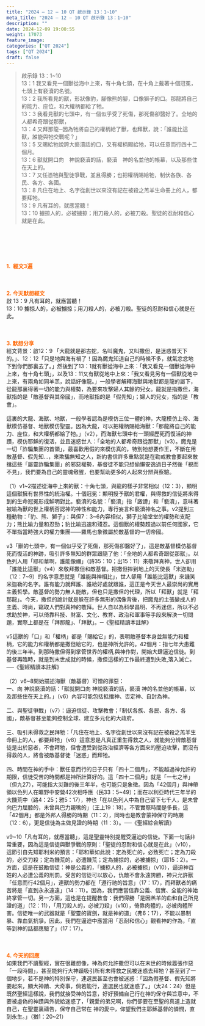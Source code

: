 ```yaml
---
title: "2024 – 12 – 10 QT 啟示錄 13：1~10"
meta_title: "2024 – 12 – 10 QT 啟示錄 13：1~10"
description: ""
date: 2024-12-09 19:00:55
weight: 17073
feature_image: 
categories: ["QT 2024"]
tags: ["QT 2024"]
draft: false
---
```


<blockquote>啟示錄 13：1~10<br />
13：1 我又看見一個獸從海中上來，有十角七頭，在十角上戴著十個冠冕，七頭上有褻瀆的名號。<br />
13：2 我所看見的獸，形狀像豹，腳像熊的腳，口像獅子的口。那龍將自己的能力、座位，和大權柄都給了牠。<br />
13：3 我看見獸的七頭中，有一個似乎受了死傷，那死傷卻醫好了。全地的人都希奇跟從那獸，<br />
13：4 又拜那龍─因為牠將自己的權柄給了獸，也拜獸，說：「誰能比這獸，誰能與牠交戰呢？」<br />
13：5 又賜給牠說誇大褻瀆話的口，又有權柄賜給牠，可以任意而行四十二個月。<br />
13：6 獸就開口向　神說褻瀆的話，褻瀆　神的名並他的帳幕，以及那些住在天上的。<br />
13：7 又任憑牠與聖徒爭戰，並且得勝；也把權柄賜給牠，制伏各族、各民、各方、各國。<br />
13：8 凡住在地上、名字從創世以來沒有記在被殺之羔羊生命冊上的人，都要拜牠。<br />
13：9 凡有耳的，就應當聽！<br />
13：10 擄掠人的，必被擄掠；用刀殺人的，必被刀殺。聖徒的忍耐和信心就是在此。</blockquote><br />
&nbsp;<br />
<br />
&nbsp;<br />
<br />
<span style="color: #ff6600;" data-darkreader-inline-color=""><strong>1.  經文3遍</strong></span><br />
<br />
&nbsp;<br />
<br />
<span style="color: #ff6600;" data-darkreader-inline-color=""><strong>2. 今天默想經文<br />
</strong></span>啟 13：9 凡有耳的，就應當聽！<br />
13：10 擄掠人的，必被擄掠；用刀殺人的，必被刀殺。聖徒的忍耐和信心就是在此。<br />
<br />
&nbsp;<br />
<br />
<strong><span style="color: #ff6600;" data-darkreader-inline-color="">3. 默想分享<br />
</span></strong>經文背景：啟12：9 「大龍就是那古蛇，名叫魔鬼，又叫撒但，是迷惑普天下的。」、12：12「只是地與海有禍了！因為魔鬼知道自己的時候不多，就氣忿忿地下到你們那裏去了。」然後到了13：1就有獸從海中上來：「我又看見一個獸從海中上來，有十角七頭」，以及13：11又有獸從地中上來：「我又看見另有一個獸從地中上來，有兩角如同羊羔，說話好像龍。」一般學者解釋海獸與地獸都是龍的屬下，從龍那裏得著一切的能力與權勢，為要來攻擊婦人其餘的兒女。龍就是指撒但，海獸指的是「敵基督與其帝國」，而地獸指的是「假先知」；婦人的兒女，指的是「教會」。<br />
<br />
這裏的大龍、海獸、地獸，一般學者認為是模仿三位一體的神，大龍模仿上帝、海獸模仿基督、地獸模仿聖靈。因為大龍，可以把權柄賜給海獸：「那龍將自己的能力、座位，和大權柄都給了牠。」（v2），而海獸七頭中有一頭經歷死而復活的神蹟，模仿耶穌的復活，並且迷惑世人：「全地的人都希奇跟從那獸」（v3）。魔鬼是一切「詐騙集團的首領」，最喜歡用假的來模仿真的，特別牠想要作王，不斷在用敵基督、假先知…，來欺騙無知之人，新約書信許多重點就是在勸戒教會要起來敵擋這些「屬靈詐騙集團」的邪惡權勢，基督徒不能只想偷懶安逸過日子然後「視而不見」，我們要為自己的靈魂儆醒，也要幫助更多的人起來分辨與察驗。<br />
<br />
（1）v1~2描述從海中上來的獸：十角七頭，與龍的樣子非常相似（12：3），顯明這個獸擁有世界性的統治權。十個冠冕：顯明授予獸的君權，與得救的信徒將來得到的生命冠冕形成鮮明對比。褻瀆的名號：「褻瀆」指「譭謗」和「褻瀆」，意味著被喻為獸的世上權柄否認神的神性和能力，專行妄言和褻瀆神名之事。v2提到三種動物：「豹、熊、獅子」：與但7：3~6內容相似，獅子比喻堂堂的權勢和支配力；熊比喻力量和忍勁；豹比喻迅速和殘忍。這個獸的權勢超過以前任何國家，它不單指當時強大的權力集團——羅馬也象徵屬於敵基督的一切帝國。<br />
<br />
v3「獸的七頭中，有一個似乎受了死傷，那死傷卻醫好了」，這是敵基督模仿基督死而復活的神跡，吸引許多無知的群眾跟隨了他：「全地的人都希奇跟從那獸」。以色列人用「耶和華啊，誰能像禰」（詩35：10；出15：11）來敬拜真神，世人卻用「誰能比這獸」（v4）來敬拜撒但和敵基督。把撒但摔到地上的天使長「米迦勒」（12：7~9）的名字意思就是「誰能與神相比」，世人卻用「誰能比這獸」來譏笑米迦勒的名字。誰有能力就拜誰、誰給好處就跟誰，這正是今天世人最崇尚的實用主義哲學。敵基督的勢力無人能敵，但也只是撒但的代理，所以「拜獸」就是「拜那龍」。今天，撒但的詭計就是躲在許多無形的偶像背後，把魔鬼的主張變成人的主義、時尚，竊取人們對真神的敬拜。世人自以為科學昌明、不再迷信，所以不必求助於神，可以倚靠科技、財富、文化、教育、政治和軍事等手段來解決一切問題，實際上都是在「拜那龍」、「拜獸」。─《聖經精讀本註解》<br />
<br />
v5這獸的「口」和「權柄」都是「賜給它」的，表明敵基督本身並無能力和權柄，它的能力和權柄都是撒但給它的，也是神所允許的。42個月：指七年大患難的後三年半。到那時撒但得到掌管世界的權柄,與神作對，開始大肆逼迫信徒。到基督再臨時，就是到末世成就的時候，撒但這樣的工作最終遭到失敗,落入滅亡。 ──《聖經精讀本註解》<br />
<br />
（2）v6~8開始描述海獸（敵基督）可憎的罪惡：<br />
一、向 神說褻瀆的話：「獸就開口向 神說褻瀆的話，褻瀆 神的名並他的帳幕，以及那些住在天上的。」（v6）內容可能包括抵擋神、否定神、自封為神。<br />
<br />
二、與聖徒爭戰」（v7）：逼迫信徒、攻擊教會；「制伏各族、各民、各方、各國」，敵基督甚至能夠控制全球、建立多元化的大政府。<br />
<br />
三、吸引未得救之民拜牠：「凡住在地上、名字從創世以來沒有記在被殺之羔羊生命冊上的人，都要拜牠」（v8）這意思是凡真正重生得救之人，就能夠分辨敵基督徒是出於惡者，不會拜牠，但會遭受到從政治經濟等各方面來的壓迫攻擊，而沒有得救的人，將會被敵基督徒「迷惑」而拜牠。<br />
<br />
四、時間在神的手中：獸任意而行的日子只有「四十二個月」，不能越過神允許的期限，信徒受苦的時間都是神所計算好的。這「四十二個月」就是「一七之半」（但九27），可能指大災難的後三年半，也可能只是象徵。因為「42個月」與神帶領以色列人在曠野中安營42次相呼應（民33：5~49）；而在以利亞時代三年半的大饑荒中（路4：25；雅5：17），神也「在以色列人中為自己留下七千人，是未曾向巴力屈膝的，未曾與巴力親嘴的」（王上19：18）。不管實際時間是多長，這「42個月」都是外邦人得勝的時期（11：2），同時也是教會蒙神保守的時期（12：6），更是信徒為主做見證的時期（11：3）。──《聖經綜合解讀》<br />
<br />
v9~10「凡有耳的，就應當聽」，這是聖靈特別提醒受逼迫的信徒。下面一句話非常重要，因為這是信徒與獸爭戰的原則：「聖徒的忍耐和信心就是在此」（v10），這節引自先知耶利米的預言：「耶和華如此說：定為死亡的，必致死亡；定為刀殺的，必交刀殺；定為饑荒的，必遭饑荒；定為擄掠的，必被擄掠」（耶15：2）。一方面，這是在鼓勵信徒：神是公義的，「擄掠人的，必被擄掠」（v10），逼迫神百姓的人必遭公義的刑罰。受苦的信徒可以放心，仇敵不會永遠誇勝，神只允許獸「任意而行42個月」，連獸的勢力都在「遵行祂的旨意」（17：17），而拜獸者的痛苦將是「直到永永遠遠」（14：11）。因為，我們應當信靠公義、信實、全能的神始終掌管一切。另一方面，這也是在提醒教會：我們得勝「是因羔羊的血和自己所見證的道」（12：11），「用刀殺人的，必被刀殺」（v10），倚靠肉體的，必被肉體所害。信徒唯一的武器就是「聖靈的寶劍，就是神的道」（弗6：17），不能以暴制暴、靠血氣抗爭。因此，我們在逼迫中應當用「忍耐和信心」觀看神的作為，「直等到神的話都應驗了」（17：17）。<br />
<br />
&nbsp;<br />
<br />
<strong style="font-size: inherit;"><span style="color: #ff6600;" data-darkreader-inline-color="">4. 今天的回應<br />
</span></strong>如果我們不讀聖經，實在很難想像，神為何允許撒但可以在末世的時候囂張作惡「一段時間」，甚至能夠行大神蹟吸引所有未得救之民被迷惑去拜牠？甚至到了一個地步，若不是神的特別保守，連選民甚至也會被迷惑：「因為假基督、假先知將要起來，顯大神蹟、大奇事，倘若能行，連選民也就迷惑了。」（太24：24）但是既然聖經這樣說，我們就接受神的旨意，好好預備自己行在神的保守與旨意中，不要被虛偽的神蹟與外貌給迷惑了，「親愛的弟兄啊，你們卻要在至聖的真道上造就自己，在聖靈裏禱告，保守自己常在 神的愛中，仰望我們主耶穌基督的憐憫，直到永生。」（猶1：20~21）<br />
<br />
&nbsp;
        